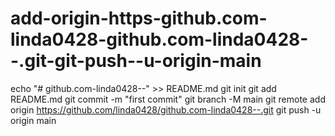 # add-origin-https-github.com-linda0428-github.com-linda0428--.git-git-push--u-origin-main
echo "# github.com-linda0428--" >> README.md git init git add README.md git commit -m "first commit" git branch -M main git remote add origin https://github.com/linda0428/github.com-linda0428--.git git push -u origin main
